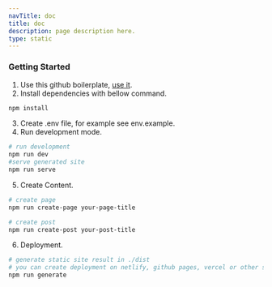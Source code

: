 ```yaml
---
navTitle: doc
title: doc
description: page description here.
type: static
---
```


### Getting Started
1. Use this github boilerplate, [use it](https://github.com/iqbaladinur/bloggy/generate).
2. Install dependencies with bellow command.

```bash
npm install
```
3. Create .env file, for example see env.example.
4. Run development mode.

```bash
# run development
npm run dev
#serve generated site
npm run serve
```
5. Create Content.

```bash
# create page
npm run create-page your-page-title

# create post
npm run create-post your-post-title
```
6. Deployment.

```bash
# generate static site result in ./dist
# you can create deployment on netlify, github pages, vercel or other static host.
npm run generate
```